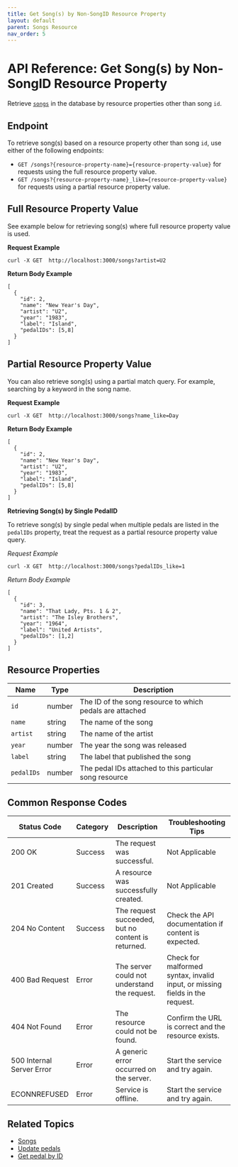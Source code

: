 ```yaml
---
title: Get Song(s) by Non-SongID Resource Property
layout: default
parent: Songs Resource
nav_order: 5
---
```


# API Reference: Get Song(s) by Non-SongID Resource Property

Retrieve [`songs`](pg-resource-songs.md) in the database by resource properties other than song `id`.

## Endpoint

To retrieve song(s) based on a resource property other than song `id`, use either of the following endpoints:

* `GET /songs?{resource-property-name}={resource-property-value}` for requests using the full resource property value.
* `GET /songs?{resource-property-name}_like={resource-property-value}` for requests using a partial resource property value.

## Full Resource Property Value

See example below for retrieving song(s) where full resource property value is used.

**Request Example**

```shell
curl -X GET  http://localhost:3000/songs?artist=U2
```

**Return Body Example**

```shell
[
  {
    "id": 2,
    "name": "New Year's Day",
    "artist": "U2",
    "year": "1983",
    "label": "Island",
    "pedalIDs": [5,8]
  }
]
```

## Partial Resource Property Value

You can also retrieve song(s) using a partial match query. For example, searching by a keyword in the song name.

**Request Example**

```shell
curl -X GET  http://localhost:3000/songs?name_like=Day
```

**Return Body Example**

```shell
[
  {
    "id": 2,
    "name": "New Year's Day",
    "artist": "U2",
    "year": "1983",
    "label": "Island",
    "pedalIDs": [5,8]
  }
]
```

**Retrieving Song(s) by Single PedalID**

To retrieve song(s) by single pedal when multiple pedals are listed in the `pedalIDs` property, treat the request as a partial resource property value query.

*Request Example*

```shell
curl -X GET  http://localhost:3000/songs?pedalIDs_like=1
```

*Return Body Example*

```shell
[
  {
    "id": 3,
    "name": "That Lady, Pts. 1 & 2",
    "artist": "The Isley Brothers",
    "year": "1964",
    "label": "United Artists",
    "pedalIDs": [1,2]
  }
]
```

## Resource Properties

| Name | Type | Description |
| ------------- | ----------- | ----------- |
| `id` | number | The ID of the song resource to which pedals are attached |
| `name` | string | The name of the song |
| `artist` | string | The name of the artist |
| `year` | number | The year the song was released |
| `label` | string | The label that published the song |
| `pedalIDs` | number | The pedal IDs attached to this particular song resource |

## Common Response Codes

| Status Code      | Category       | Description | Troubleshooting Tips |
|------------------|----------------|-------------|----------------------|
| 200 OK           | Success        | The request was successful. | Not Applicable |
| 201 Created      | Success        | A resource was successfully created. | Not Applicable |
| 204 No Content   | Success        | The request succeeded, but no content is returned. | Check the API documentation if content is expected. |
| 400 Bad Request  | Error   | The server could not understand the request. | Check for malformed syntax, invalid input, or missing fields in the request. |
| 404 Not Found    | Error   | The resource could not be found. | Confirm the URL is correct and the resource exists. |
| 500 Internal Server Error | Error | A generic error occurred on the server. | Start the service and try again. |
| ECONNREFUSED | Error | Service is offline. | Start the service and try again. |

## Related Topics

* [Songs](pg-resource-songs.md)
* [Update pedals](pg-reference-update-pedals.md)
* [Get pedal by ID](pg-reference-get-pedal-by-id.md)
